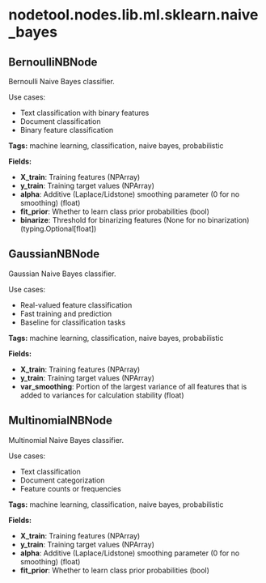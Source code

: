 # nodetool.nodes.lib.ml.sklearn.naive_bayes

## BernoulliNBNode

Bernoulli Naive Bayes classifier.

Use cases:
- Text classification with binary features
- Document classification
- Binary feature classification

**Tags:** machine learning, classification, naive bayes, probabilistic

**Fields:**
- **X_train**: Training features (NPArray)
- **y_train**: Training target values (NPArray)
- **alpha**: Additive (Laplace/Lidstone) smoothing parameter (0 for no smoothing) (float)
- **fit_prior**: Whether to learn class prior probabilities (bool)
- **binarize**: Threshold for binarizing features (None for no binarization) (typing.Optional[float])


## GaussianNBNode

Gaussian Naive Bayes classifier.

Use cases:
- Real-valued feature classification
- Fast training and prediction
- Baseline for classification tasks

**Tags:** machine learning, classification, naive bayes, probabilistic

**Fields:**
- **X_train**: Training features (NPArray)
- **y_train**: Training target values (NPArray)
- **var_smoothing**: Portion of the largest variance of all features that is added to variances for calculation stability (float)


## MultinomialNBNode

Multinomial Naive Bayes classifier.

Use cases:
- Text classification
- Document categorization
- Feature counts or frequencies

**Tags:** machine learning, classification, naive bayes, probabilistic

**Fields:**
- **X_train**: Training features (NPArray)
- **y_train**: Training target values (NPArray)
- **alpha**: Additive (Laplace/Lidstone) smoothing parameter (0 for no smoothing) (float)
- **fit_prior**: Whether to learn class prior probabilities (bool)



